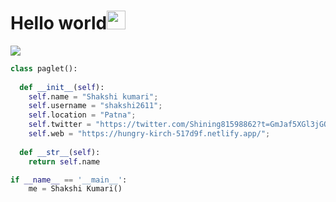 <h1>Hello world<img src= "https://media.tenor.com/images/2adfe94e69139f3e22623b61d375a7a7/tenor.gif" width= "30" height= "30"></h1>
<img src="https://user-images.githubusercontent.com/73097560/115834477-dbab4500-a447-11eb-908a-139a6edaec5c.gif">

```python
class paglet():
    
  def __init__(self):
    self.name = "Shakshi kumari";
    self.username = "shakshi2611";
    self.location = "Patna";
    self.twitter = "https://twitter.com/Shining81598862?t=GmJaf5XGl3jGOcRrpR5eVA&s=09";
    self.web = "https://hungry-kirch-517d9f.netlify.app/";
  
  def __str__(self):
    return self.name

if __name__ == '__main__':
    me = Shakshi Kumari()
```

